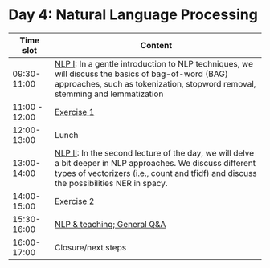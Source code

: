 # Day 4: Natural Language Processing

| Time slot     | Content                                                                                                                                                                                                  |
|---------------|---------------------------------------------------------------------------------------------------------------------------------------------------------------------------------------------------------|
| 09:30-11:00   | [NLP I](https://github.com/uvacw/teachteacher-python/blob/main/day4/day4.pdf): In a gentle introduction to NLP techniques, we will discuss the basics of bag-of-word (BAG) approaches, such as tokenization, stopword removal, stemming and lemmatization                       |
| 11:00 - 12:00 | [Exercise 1](https://github.com/uvacw/teachteacher-python/blob/main/day4/exercises-1/exercise-1.md)                                                                                                                                                                                              |
| 12:00-13:00   | Lunch                                                                                                                                                                                                   |
| 13:00-14:00   | [NLP II](https://github.com/uvacw/teachteacher-python/blob/main/day4/day4-afternoon.pdf):  In the second lecture of the day, we will delve a bit deeper in NLP approaches. We discuss different types of vectorizers (i.e., count and tfidf) and discuss the possibilities NER in spacy.  |
| 14:00-15:00   | [Exercise 2](https://github.com/uvacw/teachteacher-python/blob/main/day4/exercises-2/exercise-2.md)                                                                                                                                                                                             |
| 15:30-16:00   | [NLP & teaching; General Q&A](https://github.com/uvacw/teachteacher-python/blob/main/day4/day4-afternoon.pdf)                                                                                                                                                                       |
| 16:00-17:00   | Closure/next steps                                                                                                                                                                                      |
